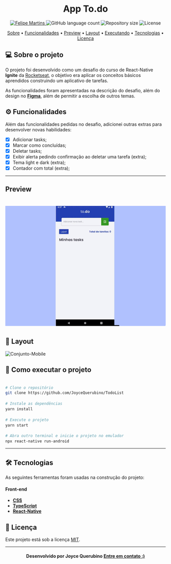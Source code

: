 <!--Banner e logo-->

<h1 align="center">
   App To.do
</h1>

<!-- Badges -->
<p align="center">
   <a href="https://www.linkedin.com/in/joyce-querubino/">
      <img alt="Felipe Martins" src="https://img.shields.io/badge/-Joyce Querubino-273FAD?style=flat&logo=Linkedin&logoColor=white" />
   </a>

  <img alt="GitHub language count" src="https://img.shields.io/github/languages/count/JoyceQuerubino/TodoList?color=273FAD">

  <img alt="Repository size" src="https://img.shields.io/github/repo-size/JoyceQuerubino/TodoList?color=273FAD">
  
  <img alt="License" src="https://img.shields.io/badge/license-MIT-273FAD">
</p>

<!-- Indice-->
<p align="center">
 <a href="#-sobre-o-projeto">Sobre</a> •
 <a href="#-Funcionalidades">Funcionalidades</a> • 
 <a href="#-Preview">Preview</a> • 
 <a href="#-Layout">Layout</a> •  
 <a href="#-como-executar-o-projeto">Executando</a> • 
 <a href="#-tecnologias">Tecnologias</a> • 
 <a href="#-licença">Licença</a>
</p>

<!--Sobre o projeto-->

## 💻 Sobre o projeto

O projeto foi desenvolvido como um desafio do curso de React-Native **Ignite** da [Rocketseat](https://nextlevelweek.com/episodios/discovery/1/edicao/2), o objetivo era aplicar os conceitos básicos aprendidos construindo um aplicativo de tarefas.

As funcionalidades foram apresentadas na descrição do desafio, além do design no **[Figma](https://www.figma.com/file/3zXncZpkn8TmAdZyd5a56G/Desafio-1-Tasks?node-id=11%3A2)**, além de permitir a escolha de outros temas.

<!--Funcionalidades do projeto-->

## ⚙️ Funcionalidades

Além das funcionalidades pedidas no desafio, adicionei outras extras para desenvolver novas habilidades:

- [x] Adicionar tasks;
- [x] Marcar como concluídas;
- [x] Deletar tasks;
- [x] Exibir alerta pedindo confirmação ao deletar uma tarefa (extra);
- [x] Tema light e dark (extra);
- [x] Contador com total (extra);

---

## Preview

<h1 align="center">
   <img src="/github/projeto.gif" alt="App todo telas" />
</h1>

<!--Layout session-->

## 🎨 Layout

![Conjunto-Mobile](https://user-images.githubusercontent.com/66806696/129463396-78b5fadd-8369-4c2c-b7a4-457d70f4d122.png)

<!--Running session-->

## 🚀 Como executar o projeto

```bash

# Clone o repositório
git clone https://github.com/JoyceQuerubino/TodoList

# Instale as dependências
yarn install

# Execute o projeto
yarn start

# Abra outro terminal e inicie o projeto no emulador
npx react-native run-android

```

---

<!--Tecnologies session-->

## 🛠 Tecnologias

As seguintes ferramentas foram usadas na construção do projeto:

#### **Front-end**

- **[CSS](https://developer.mozilla.org/pt-BR/docs/Web/CSS)**
- **[TypeScript](https://www.typescriptlang.org/)**
- **[React-Native](https://reactnative.dev/)**

<!--License session-->

## 📝 Licença

Este projeto está sob a licença [MIT](./LICENSE).

---

<!--Bottom session-->
<h4 align=center>Desenvolvido por Joyce Querubino <a href="https://www.linkedin.com/in/joyce-querubino/"> <strong>Entre em contato</strong> :)</a></a></h4>
